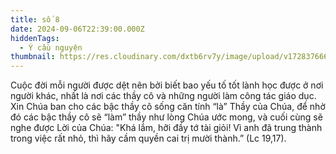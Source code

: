 ```yaml
---
title: số 8
date: 2024-09-06T22:39:00.000Z
hiddenTags:
  - Ý cầu nguyện
thumbnail: https://res.cloudinary.com/dxtb6rv7y/image/upload/v1728376665/5_wrvobb.png
---
```

Cuộc đời mỗi người được dệt nên bởi biết bao yếu tố tốt lành học được ở nơi người khác, nhất là nơi các thầy cô và những người làm công tác giáo dục. Xin Chúa ban cho các bậc thầy cô sống căn tính “là” Thầy của Chúa, để nhờ đó các bậc thầy cô sẽ “làm” thầy như lòng Chúa ước mong, và cuối cùng sẽ nghe được Lời của Chúa: "Khá lắm, hỡi đầy tớ tài giỏi! Vì anh đã trung thành trong việc rất nhỏ, thì hãy cầm quyền cai trị mười thành.” (Lc 19,17).
